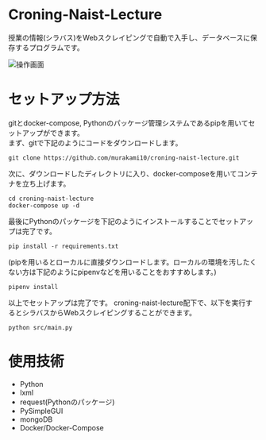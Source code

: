 # Croning-Naist-Lecture
授業の情報(シラバス)をWebスクレイピングで自動で入手し、データベースに保存するプログラムです。  

![操作画面](https://user-images.githubusercontent.com/53958213/119133779-41a2e080-ba77-11eb-8a0c-10fdec0290a0.png)

# セットアップ方法
gitとdocker-compose, Pythonのパッケージ管理システムであるpipを用いてセットアップができます。  
まず、gitで下記のようにコードをダウンロードします。
~~~
git clone https://github.com/murakami10/croning-naist-lecture.git
~~~  
次に、ダウンロードしたディレクトリに入り、docker-composeを用いてコンテナを立ち上げます。
~~~
cd croning-naist-lecture
docker-compose up -d
~~~
最後にPythonのパッケージを下記のようにインストールすることでセットアップは完了です。
~~~
pip install -r requirements.txt
~~~
(pipを用いるとローカルに直接ダウンロードします。ローカルの環境を汚したくない方は下記のようにpipenvなどを用いることをおすすめします。)
~~~
pipenv install
~~~  
以上でセットアップは完了です。
croning-naist-lecture配下で、以下を実行するとシラバスからWebスクレイピングすることができます。
~~~
python src/main.py
~~~
# 使用技術
- Python
- lxml
- request(Pythonのパッケージ)
- PySimpleGUI
- mongoDB
- Docker/Docker-Compose

